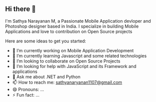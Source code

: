 ## Hi there 👋


I'm Sathya Narayanan M, a Passionate Mobile Application devloper and Photoshop designer based in India. I specialize in building Mobile Applications and love to contribution on Open Source projects

Here are some ideas to get you started:

- 🔭 I’m currently working on Mobile Application Development
- 🌱 I’m currently learning Javascript and some related technologies
- 👯 I’m looking to collaborate on Open Source Projects
- 🤔 I’m looking for help with JavaScript and its Framework and applications
- 💬 Ask me about .NET and Python
- 📫 How to reach me: [sathyanaryanan1107@gmail.com](mailto:sathyanarayanan1107@gmail.com)
- 😄 Pronouns: ...
- ⚡ Fun fact: ...
